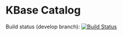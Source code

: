 # KBase Catalog

Build status (develop branch):
[![Build Status](https://travis-ci.org/kbaseIncubator/catalog.svg?branch=develop)](https://travis-ci.org/kbaseIncubator/catalog)

